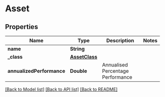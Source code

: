 # Asset

## Properties
Name | Type | Description | Notes
------------ | ------------- | ------------- | -------------
**name** | **String** |  | 
**_class** | [**AssetClass**](AssetClass.md) |  | 
**annualizedPerformance** | **Double** | Annualised Percentage Performance | 

[[Back to Model list]](../README.md#documentation-for-models) [[Back to API list]](../README.md#documentation-for-api-endpoints) [[Back to README]](../README.md)


